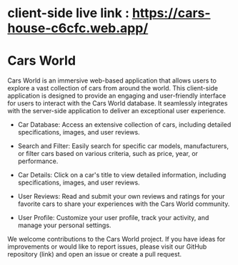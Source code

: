 # client-side live link : https://cars-house-c6cfc.web.app/
# Cars World

Cars World is an immersive web-based application that allows users to explore a vast collection of cars from around the world. This client-side application is designed to provide an engaging and user-friendly interface for users to interact with the Cars World database. It seamlessly integrates with the server-side application to deliver an exceptional user experience.

- Car Database: Access an extensive collection of cars, including detailed specifications, images, and user reviews.

- Search and Filter: Easily search for specific car models, manufacturers, or filter cars based on various criteria, such as price, year, or performance.

- Car Details: Click on a car's title to view detailed information, including specifications, images, and user reviews.

- User Reviews: Read and submit your own reviews and ratings for your favorite cars to share your experiences with the Cars World community.

- User Profile: Customize your user profile, track your activity, and manage your personal settings.

We welcome contributions to the Cars World project. If you have ideas for improvements or would like to report issues, please visit our GitHub repository (link) and open an issue or create a pull request.